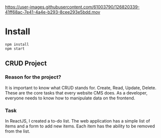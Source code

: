 
https://user-images.githubusercontent.com/61003790/126820339-41ff68ac-7e41-4a4e-b293-8cee293e5bdd.mov

# Install

```
npm install
npm start
```

## CRUD Project

### Reason for the project?
It is important to know what CRUD stands for. Create, Read, Update, Delete. These are the core tasks that every website CMS does. As a developer, everyone needs to know how to manipulate data on the frontend.

### Task
In ReactJS, I created a to-do list. The web application has a simple list of items and a form to add new items. Each item has the ability to be removed from the list. 
